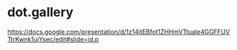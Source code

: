 # dot.gallery
https://docs.google.com/presentation/d/1z14itEBfot1ZHHmVTtuale4GGFFUVTtrKwnk1ujYsec/edit#slide=id.p

